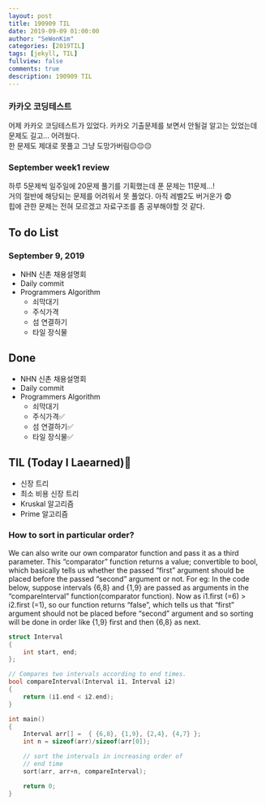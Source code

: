 ```yaml
---
layout: post
title: 190909 TIL
date: 2019-09-09 01:00:00
author: "SeWonKim"
categories: [2019TIL]
tags: [jekyll, TIL]
fullview: false
comments: true
description: 190909 TIL
---
```


### 카카오 코딩테스트

어제 카카오 코딩테스트가 있었다. 카카오 기출문제를 보면서 안될걸 알고는 있었는데 문제도 길고... 어려웠다.  
한 문제도 제대로 못풀고 그냥 도망가버림😔😔😔

### September week1 review

하루 5문제씩 일주일에 20문제 풀기를 기획했는데 푼 문제는 11문제...!  
거의 절반에 해당되는 문제를 어려워서 못 풀었다. 아직 레벨2도 버거운가 😨  
힙에 관한 문제는 전혀 모르겠고 자료구조를 좀 공부해야할 것 같다.

## To do List

### September 9, 2019

- NHN 신촌 채용설명회
- Daily commit
- Programmers Algorithm
  - 쇠막대기
  - 주식가격
  - 섬 연결하기
  - 타일 장식물

## Done

- NHN 신촌 채용설명회
- Daily commit
- Programmers Algorithm
  - 쇠막대기
  - 주식가격✅
  - 섬 연결하기✅
  - 타일 장식물✅

## TIL (Today I Laearned)🤔

- 신장 트리
- 최소 비용 신장 트리
- Kruskal 알고리즘
- Prime 알고리즘

### How to sort in particular order?

We can also write our own comparator function and pass it as a third parameter. This “comparator” function returns a value; convertible to bool, which basically tells us whether the passed “first” argument should be placed before the passed “second” argument or not.
For eg: In the code below, suppose intervals {6,8} and {1,9} are passed as arguments in the “compareInterval” function(comparator function). Now as i1.first (=6) > i2.first (=1), so our function returns “false”, which tells us that “first” argument should not be placed before “second” argument and so sorting will be done in order like {1,9} first and then {6,8} as next.

```cpp
struct Interval
{
    int start, end;
};

// Compares two intervals according to end times.
bool compareInterval(Interval i1, Interval i2)
{
    return (i1.end < i2.end);
}

int main()
{
    Interval arr[] =  { {6,8}, {1,9}, {2,4}, {4,7} };
    int n = sizeof(arr)/sizeof(arr[0]);

    // sort the intervals in increasing order of
    // end time
    sort(arr, arr+n, compareInterval);

    return 0;
}
```
